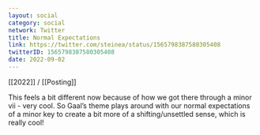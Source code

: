 ```yaml
---
layout: social
category: social
network: Twitter
title: Normal Expectations
link: https://twitter.com/steinea/status/1565798387580305408
twitterID: 1565798387580305408
date: 2022-09-02
---
```


[[2022]] / [[Posting]]

This feels a bit different now because of how we got there through a minor vii - very cool. So Gaal’s theme plays around with our normal expectations of a minor key to create a bit more of a shifting/unsettled sense, which is really cool!
